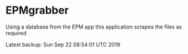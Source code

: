 # EPMgrabber
Using a database from the EPM app this application scrapes the files as required


Latest backup: Sun Sep 22 08:54:01 UTC 2019
